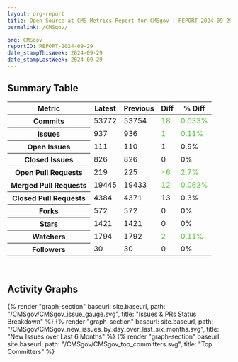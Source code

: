 ```yaml
---
layout: org-report
title: Open Source at CMS Metrics Report for CMSgov | REPORT-2024-09-29
permalink: /CMSgov/

org: CMSgov
reportID: REPORT-2024-09-29
date_stampThisWeek: 2024-09-29
date_stampLastWeek: 2024-09-29
---
```

<div class="summary-table">
  <table class="usa-table usa-table--borderless">
    <h2> Summary Table </h2>
    <thead>
      <tr>
        <th scope="col">Metric</th>
        <th scope="col">Latest</th>
        <th scope="col">Previous</th>
        <th scope="col">Diff</th>
        <th scope="col">% Diff</th>
      </tr>
    </thead>
    <tbody>
      <tr>
        <th scope="row">Commits</th>
        <td>53772</td>
        <td>53754</td>
        <td style="color: #45c527" >18</td>
        <td style="color: #45c527" >0.033%</td>
      </tr>
      <tr>
        <th scope="row">Issues</th>
        <td>937</td>
        <td>936</td>
        <td style="color: #45c527" >1</td>
        <td style="color: #45c527" >0.11%</td>
      </tr>
      <tr>
        <th scope="row">Open Issues</th>
        <td>111</td>
        <td>110</td>
        <td style="" >1</td>
        <td style="" >0.9%</td>
      </tr>
      <tr>
        <th scope="row">Closed Issues</th>
        <td>826</td>
        <td>826</td>
        <td style="" >0</td>
        <td style="" >0%</td>
      </tr>
      <tr>
        <th scope="row">Open Pull Requests</th>
        <td>219</td>
        <td>225</td>
        <td style="color: #45c527" >-6</td>
        <td style="color: #45c527" >2.7%</td>
      </tr>
      <tr>
        <th scope="row">Merged Pull Requests</th>
        <td>19445</td>
        <td>19433</td>
        <td style="color: #45c527" >12</td>
        <td style="color: #45c527" >0.062%</td>
      </tr>
      <tr>
        <th scope="row">Closed Pull Requests</th>
        <td>4384</td>
        <td>4371</td>
        <td style="" >13</td>
        <td style="" >0.3%</td>
      </tr>
      <tr>
        <th scope="row">Forks</th>
        <td>572</td>
        <td>572</td>
        <td style="" >0</td>
        <td style="" >0%</td>
      </tr>
      <tr>
        <th scope="row">Stars</th>
        <td>1421</td>
        <td>1421</td>
        <td style="" >0</td>
        <td style="" >0%</td>
      </tr>
      <tr>
        <th scope="row">Watchers</th>
        <td>1794</td>
        <td>1792</td>
        <td style="color: #45c527" >2</td>
        <td style="color: #45c527" >0.11%</td>
      </tr>
      <tr>
        <th scope="row">Followers</th>
        <td>30</td>
        <td>30</td>
        <td style="" >0</td>
        <td style="" >0%</td>
      </tr>
    </tbody>
  </table>
</div>
<div class="graph-container">
  <br>
  <h2>Activity Graphs</h2>
  <div class="all-graphs">
    <!--- Issues/PRs Status Breakdown Graph -->
    {% render "graph-section" baseurl: site.baseurl, path: "/CMSgov/CMSgov_issue_gauge.svg", title: "Issues & PRs Status Breakdown" %}
    <!-- New Issues over Last 6 Months -->
    {% render "graph-section" baseurl: site.baseurl, path: "/CMSgov/CMSgov_new_issues_by_day_over_last_six_months.svg", title: "New Issues over Last 6 Months" %}
    <!-- Top Committers Bar Graph -->
    {% render "graph-section" baseurl: site.baseurl, path: "/CMSgov/CMSgov_top_committers.svg", title: "Top Committers" %}
  </div>
</div>